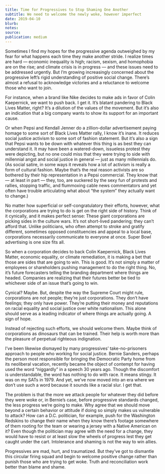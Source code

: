 ```yaml
---
title: Time for Progressives to Stop Shaming One Another
subtitle: We need to welcome the newly woke, however imperfect
date: 2019-04-10
blurb:
notes:
source:
publication: medium
---
```


Sometimes I find my hopes for the progressive agenda outweighed by my fear for what happens each time they make another stride. I realize times are hard — economic inequality is high; racism, sexism, and homophobia are on the rise; and climate crisis is in progress — and these issues need to be addressed urgently. But I’m growing increasingly concerned about the progressive left’s rigid understanding of positive social change. There’s almost a refusal to acknowledge victories and a reluctance to welcome those who want to join.

For instance, when a brand like Nike decides to make ads in favor of Colin Kaepernick, we want to push back. I get it. It’s blatant pandering to Black Lives Matter, right? It’s a dilution of the values of the movement. But it’s also an indication that a big company wants to show its support for an important cause.

Or when Pepsi and Kendall Jenner do a zillion-dollar advertisement paying homage to some sort of Black Lives Matter rally, I know it’s inane. It reduces social justice activism to some sort of fashion statement. But it’s also a sign that Pepsi wants to be down with whatever this thing is as best they can understand it. It may have been a watered-down, issueless protest they were depicting, but no one could miss that they were trying to side with millennial angst and social justice in general — just as many millennials do. (As social satire, in some ways it reveals how a lot of activism is really a form of cultural fashion. Maybe that’s the real reason activists are so bothered by their hip representation in a Pepsi commercial. They know that — at least in part — they, too, are suckered by the sexy fun of protests and rallies, stopping traffic, and flummoxing cable news commentators and yet often have trouble articulating what about “the system” they actually want to change.)

No matter how superficial or self-congratulatory their efforts, however, what the corporations are trying to do is get on the right side of history. Think of it cynically, and it makes perfect sense: These giant corporations are picking sides in the culture wars. It’s not short-lived pandering; they can’t afford that. Unlike politicians, who often attempt to stroke and gratify different, sometimes opposed constituencies and appeal to a local base, corporations necessarily communicate to everyone at once. Super Bowl advertising is one size fits all.

So when a corporation decides to back Colin Kaepernick, Black Lives Matter, economic equality, or climate remediation, it is making a bet that those are sides that are going to win. This is good. It’s not simply a matter of employees or shareholders pushing management to do the right thing. No, it’s future forecasters telling the branding department where things are headed. Companies are realizing that their futures better be tied to whichever side of an issue that’s going to win.

Cynical? Maybe. But, despite the way the Supreme Court might rule, corporations are not people; they’re just corporations. They don’t have feelings; they only have power. They’re putting their money and reputations on racial equality and social justice over white nationalism. This alone should serve as a leading indicator of where things are actually going. A sign of hope.

Instead of rejecting such efforts, we should welcome them. Maybe think of corporations as dinosaurs that can be trained. Their help is worth more than the pleasure of perpetual righteous indignation.

I’ve been likewise dismayed by many progressives’ take-no-prisoners approach to people who working for social justice. Bernie Sanders, perhaps the person most responsible for bringing the Democratic Party home from its neoliberal vacation, recently became the object of contempt for having used the word “niggardly” in a speech 30 years ago. Though the discomfort is understandable, the word has nothing to do with race. It means stingy. It was on my SATs in 1979. And yet, we’ve now moved into an era where we don’t use such a word because it sounds like a racial slur. I get that.

The problem is that the more we attack people for whatever they did before they were woke or, in Bernie’s case, before progressive standards changed, the less progress we’re going to make. Why agree that we should move beyond a certain behavior or attitude if doing so simply makes us vulnerable to attack? How can a D.C. politician, for example, push for the Washington Redskins to change their name when they know there’s footage somewhere of them rooting for the team or wearing a jersey with a Native American on it? Even though the politician may agree with the need for a change, they would have to resist or at least slow the wheels of progress lest they get caught under the cart. Intolerance and shaming is not the way to win allies.

Progressives are mad, hurt, and traumatized. But they’ve got to dismantle this circular firing squad and begin to welcome positive change rather than punish those who are trying to get woke. Truth and reconciliation work better than blame and shame.
